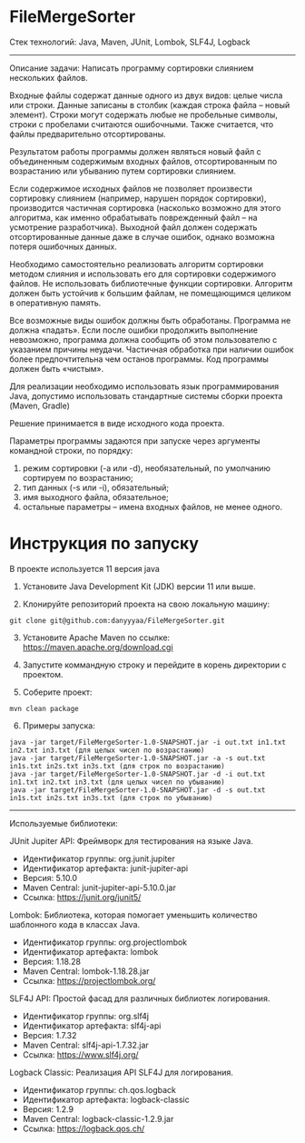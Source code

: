 # FileMergeSorter

Стек технологий: Java, Maven, JUnit, Lombok, SLF4J, Logback

---

Описание задачи:
Написать программу сортировки слиянием нескольких файлов.

Входные файлы содержат данные одного из двух видов: целые числа или строки. Данные записаны
в столбик (каждая строка файла – новый элемент). Строки могут содержать любые не пробельные
символы, строки с пробелами считаются ошибочными. Также считается, что файлы предварительно
отсортированы.

Результатом работы программы должен являться новый файл с объединенным содержимым
входных файлов, отсортированным по возрастанию или убыванию путем сортировки слиянием.

Если содержимое исходных файлов не позволяет произвести сортировку слиянием (например,
нарушен порядок сортировки), производится частичная сортировка (насколько возможно для этого
алгоритма, как именно обрабатывать поврежденный файл – на усмотрение разработчика).
Выходной файл должен содержать отсортированные данные даже в случае ошибок, однако
возможна потеря ошибочных данных.

Необходимо самостоятельно реализовать алгоритм сортировки методом слияния и использовать
его для сортировки содержимого файлов. Не использовать библиотечные функции сортировки.
Алгоритм должен быть устойчив к большим файлам, не помещающимся целиком в оперативную
память.

Все возможные виды ошибок должны быть обработаны. Программа не должна «падать». Если
после ошибки продолжить выполнение невозможно, программа должна сообщить об этом
пользователю с указанием причины неудачи. Частичная обработка при наличии ошибок более
предпочтительна чем останов программы. Код программы должен быть «чистым».

Для реализации необходимо использовать язык программирования Java, допустимо использовать
стандартные системы сборки проекта (Maven, Gradle)

Решение принимается в виде исходного кода проекта.

Параметры программы задаются при запуске через аргументы командной строки, по порядку:
1. режим сортировки (-a или -d), необязательный, по умолчанию сортируем по возрастанию;
2. тип данных (-s или -i), обязательный;
3. имя выходного файла, обязательное;
4. остальные параметры – имена входных файлов, не менее одного.

# Инструкция по запуску

В проекте используется 11 версия java

1. Установите Java Development Kit (JDK) версии 11 или выше.

2. Клонируйте репозиторий проекта на свою локальную машину:
```
git clone git@github.com:danyyyaa/FileMergeSorter.git
```

3. Установите Apache Maven по ссылке: https://maven.apache.org/download.cgi
   
4. Запустите коммандную строку и перейдите в корень директории с проектом.
   
5. Соберите проект:
```
mvn clean package
```
6. Примеры запуска:
```
java -jar target/FileMergeSorter-1.0-SNAPSHOT.jar -i out.txt in1.txt in2.txt in3.txt (для целых чисел по возрастанию)
java -jar target/FileMergeSorter-1.0-SNAPSHOT.jar -a -s out.txt in1s.txt in2s.txt in3s.txt (для строк по возрастанию)
java -jar target/FileMergeSorter-1.0-SNAPSHOT.jar -d -i out.txt in1.txt in2.txt in3.txt (для целых чисел по убыванию)
java -jar target/FileMergeSorter-1.0-SNAPSHOT.jar -d -s out.txt in1s.txt in2s.txt in3s.txt (для строк по убыванию)
```
---

Используемые библиотеки:

JUnit Jupiter API: Фреймворк для тестирования на языке Java.
* Идентификатор группы: org.junit.jupiter
* Идентификатор артефакта: junit-jupiter-api
* Версия: 5.10.0
* Maven Central: junit-jupiter-api-5.10.0.jar
* Ссылка: https://junit.org/junit5/
  
Lombok: Библиотека, которая помогает уменьшить количество шаблонного кода в классах Java.
* Идентификатор группы: org.projectlombok
* Идентификатор артефакта: lombok
* Версия: 1.18.28
* Maven Central: lombok-1.18.28.jar
* Ссылка: https://projectlombok.org/
  
SLF4J API: Простой фасад для различных библиотек логирования.
* Идентификатор группы: org.slf4j
* Идентификатор артефакта: slf4j-api
* Версия: 1.7.32
* Maven Central: slf4j-api-1.7.32.jar
* Ссылка: https://www.slf4j.org/
  
Logback Classic: Реализация API SLF4J для логирования.
* Идентификатор группы: ch.qos.logback
* Идентификатор артефакта: logback-classic
* Версия: 1.2.9
* Maven Central: logback-classic-1.2.9.jar
* Ссылка: https://logback.qos.ch/

